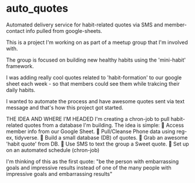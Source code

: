 # auto_quotes

Automated delivery service for habit-related quotes via SMS and member-contact info pulled from google-sheets.

This is a project I'm working on as part of a meetup group that I'm involved with.

The group is focused on building new healthy habits using the 'mini-habit' framework.

I was adding really cool quotes related to 'habit-formation' to our google sheet each week - so that members could see them while trakcing their daily habits.

I wanted to automate the process and have awesome quotes sent via text message and that's how this project got started.

THE IDEA AND WHERE I'M HEADED
I'm creating a chron-job to pull habit-related quotes from a database I'm building. The idea is simple: 
📌 Access member info from our Google Sheet.
📌 Pull/Cleanse Phone data using reg-ex, tidyverse.
📌 Build a small database (DB) of quotes.
📌 Grab an awesome 'habit quote' from DB.
📌 Use SMS to text the group a Sweet quote.
📌 Set up on an automated schedule (chron-job)

I'm thinking of this as the first quote: 
"be the person with embarrassing goals and impressive results instead of one of the many people with impressive goals and embarrassing results"